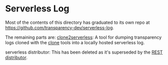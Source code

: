 Serverless Log
===============

Most of the contents of this directory has graduated to its own repo at
<https://github.com/transparency-dev/serverless-log>.

The remaining parts are:
[clone2serverless](./cmd/clone2serverless): A tool for dumping transparency
logs cloned with the [clone](/clone) tools into a locally hosted serverless
log.

serverless distributor: This has been deleted as it's superseded by the
[REST distributor](https://github.com/transparency-dev/distributor).